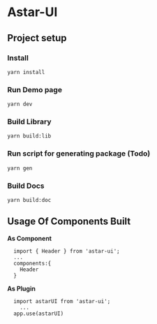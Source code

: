 # Astar-UI

## Project setup

### Install
```
yarn install
```

### Run Demo page
```
yarn dev
```

### Build Library
```
yarn build:lib
```

### Run script for generating package (Todo)
```
yarn gen
```

### Build Docs
```
yarn build:doc
```

## Usage Of Components Built
**As Component**
```
  import { Header } from 'astar-ui';
  ...
  components:{
    Header
  }
```

**As Plugin**
```
  import astarUI from 'astar-ui';
    ...
  app.use(astarUI)
```

